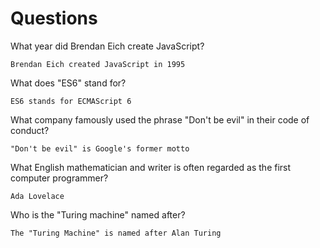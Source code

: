 # Questions

What year did Brendan Eich create JavaScript?

```
Brendan Eich created JavaScript in 1995
```

What does "ES6" stand for?

```
ES6 stands for ECMAScript 6
```

What company famously used the phrase "Don't be evil" in their code of conduct?

```
"Don't be evil" is Google's former motto
```

What English mathematician and writer is often regarded as the first computer programmer?

```
Ada Lovelace 
```

Who is the "Turing machine" named after?

```
The "Turing Machine" is named after Alan Turing
```
